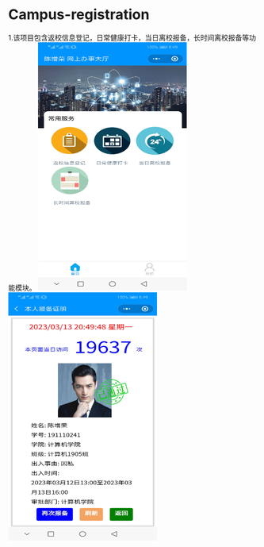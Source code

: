 # Campus-registration
1.该项目包含返校信息登记，日常健康打卡，当日离校报备，长时间离校报备等功能模块。
<img src="https://github.com/ZRchen/Campus-registration/blob/master/images/1.jpg" width="300" height="500">
<img src="https://github.com/ZRchen/Campus-registration/blob/master/images/2.jpg" width="300" height="500">
